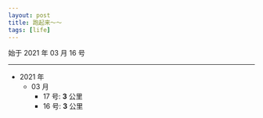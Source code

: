 ```yaml
---
layout: post
title: 跑起来～～
tags: [life]
---
```


始于 2021 年 03 月 16 号

---

- 2021 年
  - 03 月
    - 17 号: **3** 公里
    - 16 号: **3** 公里
